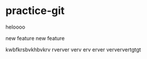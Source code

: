 # practice-git

heloooo

new feature
new feature

kwbfkrsbvkhbvkrv
rverver
verv
erv
erver
verververtgtgt
